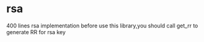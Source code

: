 # rsa
400 lines  rsa implementation
before use this library,you should call get_rr to generate RR for rsa key
